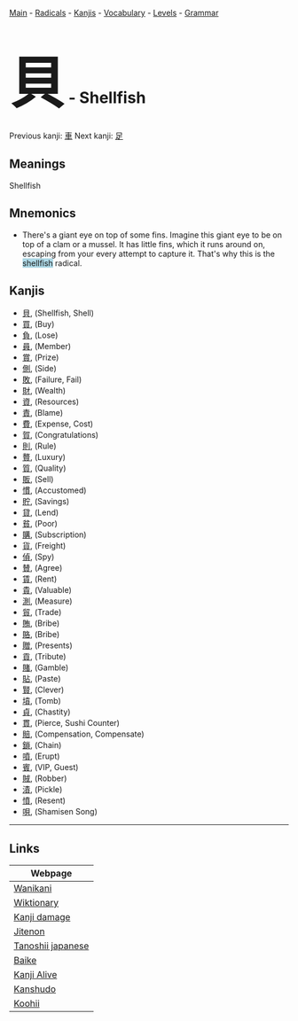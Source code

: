 <style> bigfont {font-size: 100px}</style>
[Main](../README.md) -
[Radicals](../radicals.md) -
[Kanjis](../kanjis.md) -
[Vocabulary](../vocabulary.md) -
[Levels](../levels.md) -
[Grammar](../grammar.md)
# <bigfont> 貝</bigfont> - Shellfish 

Previous kanji: [車](車.md) Next kanji: [足](足.md) 

## Meanings
 Shellfish
## Mnemonics
 * There's a giant eye on top of some fins. Imagine this giant eye to be on top of a clam or a mussel. It has little fins, which it runs around on, escaping from your every attempt to capture it. That's why this is the <span style="background-color:#ADD8E6"> shellfish</span> radical.


## Kanjis
 * [貝](../kanjis/貝.md), (Shellfish, Shell)
* [買](../kanjis/買.md), (Buy)
* [負](../kanjis/負.md), (Lose)
* [員](../kanjis/員.md), (Member)
* [賞](../kanjis/賞.md), (Prize)
* [側](../kanjis/側.md), (Side)
* [敗](../kanjis/敗.md), (Failure, Fail)
* [財](../kanjis/財.md), (Wealth)
* [資](../kanjis/資.md), (Resources)
* [責](../kanjis/責.md), (Blame)
* [費](../kanjis/費.md), (Expense, Cost)
* [賀](../kanjis/賀.md), (Congratulations)
* [則](../kanjis/則.md), (Rule)
* [贅](../kanjis/贅.md), (Luxury)
* [質](../kanjis/質.md), (Quality)
* [販](../kanjis/販.md), (Sell)
* [慣](../kanjis/慣.md), (Accustomed)
* [貯](../kanjis/貯.md), (Savings)
* [貸](../kanjis/貸.md), (Lend)
* [貧](../kanjis/貧.md), (Poor)
* [購](../kanjis/購.md), (Subscription)
* [貨](../kanjis/貨.md), (Freight)
* [偵](../kanjis/偵.md), (Spy)
* [賛](../kanjis/賛.md), (Agree)
* [賃](../kanjis/賃.md), (Rent)
* [貴](../kanjis/貴.md), (Valuable)
* [測](../kanjis/測.md), (Measure)
* [貿](../kanjis/貿.md), (Trade)
* [賄](../kanjis/賄.md), (Bribe)
* [賂](../kanjis/賂.md), (Bribe)
* [贈](../kanjis/贈.md), (Presents)
* [貢](../kanjis/貢.md), (Tribute)
* [賭](../kanjis/賭.md), (Gamble)
* [貼](../kanjis/貼.md), (Paste)
* [賢](../kanjis/賢.md), (Clever)
* [墳](../kanjis/墳.md), (Tomb)
* [貞](../kanjis/貞.md), (Chastity)
* [貫](../kanjis/貫.md), (Pierce, Sushi Counter)
* [賠](../kanjis/賠.md), (Compensation, Compensate)
* [鎖](../kanjis/鎖.md), (Chain)
* [噴](../kanjis/噴.md), (Erupt)
* [賓](../kanjis/賓.md), (VIP, Guest)
* [賊](../kanjis/賊.md), (Robber)
* [漬](../kanjis/漬.md), (Pickle)
* [憤](../kanjis/憤.md), (Resent)
* [唄](../kanjis/唄.md), (Shamisen Song)



---

## Links 

| Webpage |
| --- |
| [Wanikani          ](https://www.wanikani.com/kanji/貝) |
| [Wiktionary        ](https://en.wiktionary.org/wiki/貝) |
| [Kanji damage      ](http://www.kanjidamage.com/kanji/search?utf8=✓&q=貝) |
| [Jitenon           ](https://jitenon.com/kanji/貝) |
| [Tanoshii japanese ](https://www.tanoshiijapanese.com/dictionary/kanji.cfm?k=貝) |
| [Baike             ](https://baike.baidu.com/item/貝) |
| [Kanji Alive       ](https://app.kanjialive.com/貝) |
| [Kanshudo          ](https://www.kanshudo.com/searchmn?q=貝) |
| [Koohii            ](https://kanji.koohii.com/study/kanji/貝) |
